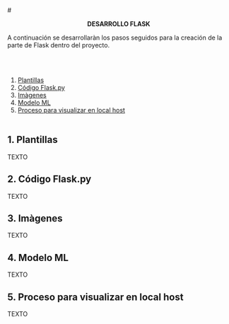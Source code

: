 #<div align="center">**DESARROLLO FLASK**</div> 

A continuación se desarrollaràn los pasos seguidos para la creación de la parte de Flask dentro del proyecto.

<br></br>
1. [Plantillas](#id1)
2. [Código Flask.py](#id2)
3. [Imàgenes](#id3)
4. [Modelo ML](#id4)
5. [Proceso para visualizar en local host](#id5)
<br></br>

<div id='id1'/>
<h2>1. Plantillas</h2>

TEXTO

<div id='id2'/>
<h2> 2. Código Flask.py</h2>

TEXTO

<div id='id3'/>
<h2> 3. Imàgenes</h2>

TEXTO

<div id='id4'/>
<h2> 4. Modelo ML</h2>

TEXTO

<div id='id5'/>
<h2> 5. Proceso para visualizar en local host</h2>

TEXTO

